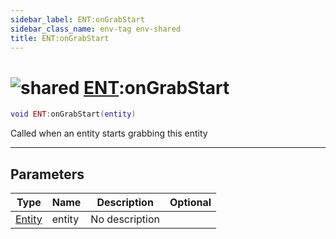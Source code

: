 ```yaml
---
sidebar_label: ENT:onGrabStart
sidebar_class_name: env-tag env-shared
title: ENT:onGrabStart
---
```


# <img src='/img/wiki/shared.png' alt='shared' classname='env-tag' /> [ENT](../ent/README.md):onGrabStart

```lua
void ENT:onGrabStart(entity)
```

Called when an entity starts grabbing this entity<br/>

-----------------
## Parameters

| Type   | Name | Description | Optional |
| ------ | ---- | ----------- | -------: |
| [Entity](../entity/README.md) | entity | No description |   |
